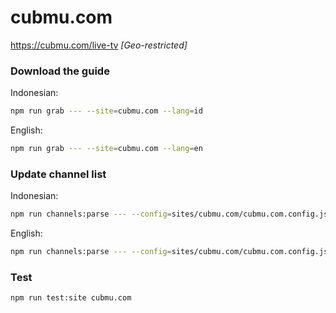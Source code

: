 # cubmu.com

https://cubmu.com/live-tv _[Geo-restricted]_

### Download the guide

Indonesian:

```sh
npm run grab --- --site=cubmu.com --lang=id
```

English:

```sh
npm run grab --- --site=cubmu.com --lang=en
```

### Update channel list

Indonesian:

```sh
npm run channels:parse --- --config=sites/cubmu.com/cubmu.com.config.js --output=sites/cubmu.com/cubmu.com_id.channels.xml --set=lang:id
```

English:

```sh
npm run channels:parse --- --config=sites/cubmu.com/cubmu.com.config.js --output=sites/cubmu.com/cubmu.com_en.channels.xml --set=lang:en
```

### Test

```sh
npm run test:site cubmu.com
```
